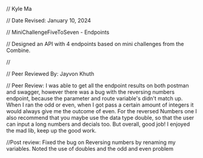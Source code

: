 // Kyle Ma

// Date Revised: January 10, 2024

// MiniChallengeFiveToSeven - Endpoints

// Designed an API with 4 endpoints based on mini challenges from the Combine.

// 

// Peer Reviewed By: Jayvon Khuth

// Peer Review: I was able to get all the endpoint results on both postman and swagger, however there was a bug with the reversing numbers endpoint, because the parameter and route variable's didn't match up. When I ran the odd or even, when I got pass a certain amount of integers it would always give me the outcome of even. For the reversed Numbers one I also recommend that you maybe use the data type double, so that the user can input a long numbers and decials too. But overall, good job! I enjoyed the mad lib, keep up the good work.

//Post review: Fixed the bug on Reversing numbers by renaming my variables. Noted the use of doubles and the odd and even problem